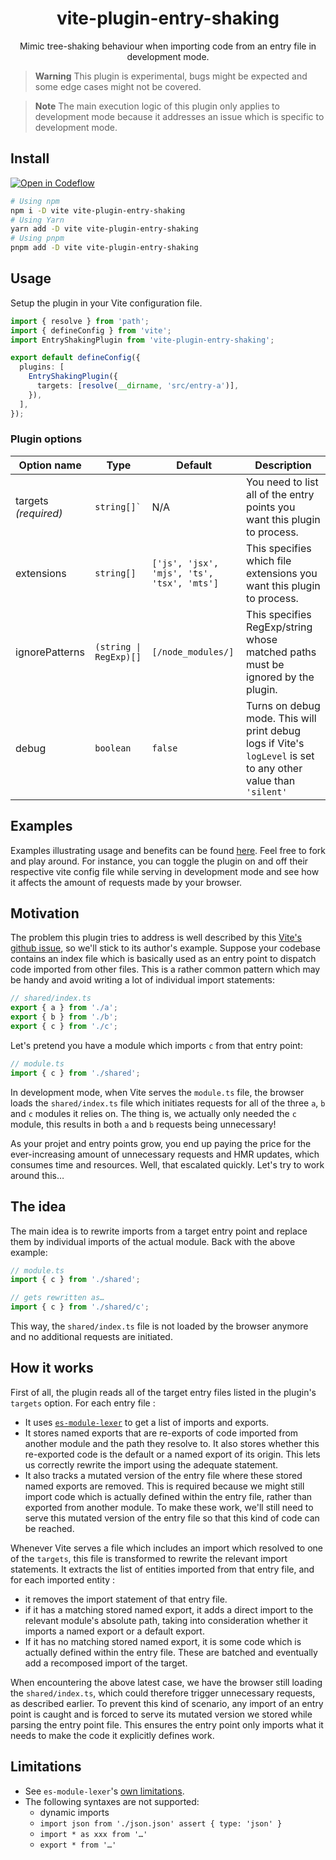 <h1 align="center">vite-plugin-entry-shaking</h1>

<p align="center">
  Mimic tree-shaking behaviour when importing code from an entry file in development mode.
</p>

> **Warning**
>  This plugin is experimental, bugs might be expected and some edge cases might not be covered.

> **Note**
>  The main execution logic of this plugin only applies to development mode because it addresses an issue which is specific to development mode.

## Install

[![Open in Codeflow](https://developer.stackblitz.com/img/open_in_codeflow.svg)](https:///pr.new/Dschungelabenteuer/vite-plugin-entry-shaking)


```bash
# Using npm
npm i -D vite vite-plugin-entry-shaking
# Using Yarn
yarn add -D vite vite-plugin-entry-shaking
# Using pnpm
pnpm add -D vite vite-plugin-entry-shaking
```

## Usage

Setup the plugin in your Vite configuration file.

```ts
import { resolve } from 'path';
import { defineConfig } from 'vite';
import EntryShakingPlugin from 'vite-plugin-entry-shaking';

export default defineConfig({
  plugins: [
    EntryShakingPlugin({
      targets: [resolve(__dirname, 'src/entry-a')],
    }),
  ],
});
```

### Plugin options

<table>
  <thead>
    <tr>
      <th>Option name</th>
      <th>Type</th>
      <th>Default</th>
      <th>Description</th>
    </tr>
  </thead>
  <tbody>
    <tr>
      <td>targets <em>(required)</em></td>
      <td><code>string[]`</code></td>
      <td>N/A</td>
      <td>You need to list all of the entry points you want this plugin to process.</td>
    </tr>
    <tr>
      <td>extensions</td>
      <td><code>string[]</code></td>
      <td><code>['js', 'jsx', 'mjs', 'ts', 'tsx', 'mts']</code></td>
      <td>This specifies which file extensions you want this plugin to process.</td>
    </tr>
    <tr>
      <td>ignorePatterns</td>
      <td><code>(string | RegExp)[]</code></td>
      <td><code>[/node_modules/]</code></td>
      <td>This specifies RegExp/string whose matched paths must be ignored by the plugin.</td>
    </tr>
    <tr>
      <td>debug</td>
      <td><code>boolean</code></td>
      <td><code>false</code></td>
      <td>Turns on debug mode. This will print debug logs if Vite's <code>logLevel</code> is set to any other value than <code>'silent'</code></td>
    </tr>
  </tbody>
</table>

## Examples

Examples illustrating usage and benefits can be found [here](https://github.com/Dschungelabenteuer/vite-plugin-entry-shaking/tree/main/examples). Feel free to fork and play around. For instance, you can toggle the plugin on and off their respective vite config file while serving in development mode and see how it affects the amount of requests made by your browser.

## Motivation

The problem this plugin tries to address is well described by this [Vite's github issue](https://github.com/vitejs/vite/issues/8237), so we'll stick to its author's example. Suppose your codebase contains an index file which is basically used as an entry point to dispatch code imported from other files. This is a rather common pattern which may be handy and avoid writing a lot of individual import statements:

```ts
// shared/index.ts
export { a } from './a';
export { b } from './b';
export { c } from './c';
```

Let's pretend you have a module which imports `c` from that entry point:

```ts
// module.ts
import { c } from './shared';
```

In development mode, when Vite serves the `module.ts` file, the browser loads the `shared/index.ts` file which initiates requests for all of the three `a`, `b` and `c` modules it relies on. The thing is, we actually only needed the `c` module, this results in both `a` and `b` requests being unnecessary!

As your projet and entry points grow, you end up paying the price for the ever-increasing amount of unnecessary requests and HMR updates, which consumes time and resources. Well, that escalated quickly. Let's try to work around this…

## The idea

The main idea is to rewrite imports from a target entry point and replace them by individual imports of the actual module. Back with the above example:

```ts
// module.ts
import { c } from './shared';

// gets rewritten as…
import { c } from './shared/c';
```

This way, the `shared/index.ts` file is not loaded by the browser anymore and no additional requests are initiated.

## How it works

First of all, the plugin reads all of the target entry files listed in the plugin's `targets` option. For each entry file :
* It uses [`es-module-lexer`](https://github.com/guybedford/es-module-lexer) to get a list of imports and exports.
* It stores named exports that are re-exports of code imported from another module and the path they resolve to. It also stores whether this re-exported code is the default or a named export of its origin. This lets us correctly rewrite the import using the adequate statement.
* It also tracks a mutated version of the entry file where these stored named exports are removed. This is required because we might still import code which is actually defined within the entry file, rather than exported from another module. To make these work, we'll still need to serve this mutated version of the entry file so that this kind of code can be reached.

Whenever Vite serves a file which includes an import which resolved to one of the `targets`, this file is transformed to rewrite the relevant import statements. It extracts the list of entities imported from that entry file, and for each imported entity :
* it removes the import statement of that entry file.
* if it has a matching stored named export, it adds a direct import to the relevant module's absolute path, taking into consideration whether it imports a named export or a default export.
* If it has no matching stored named export, it is some code which is actually defined within the entry file. These are batched and eventually add a recomposed import of the target.

When encountering the above latest case, we have the browser still loading the `shared/index.ts`, which could therefore trigger unnecessary requests, as described earlier. To prevent this kind of scenario, any import of an entry point is caught and is forced to serve its mutated version we stored while parsing the entry point file. This ensures the entry point only imports what it needs to make the code it explicitly defines work.

## Limitations
* See `es-module-lexer`'s [own limitations](https://github.com/guybedford/es-module-lexer#limitations).
* The following syntaxes are not supported:
  * dynamic imports
  * `import json from './json.json' assert { type: 'json' }`
  * `import * as xxx from '…'`
  * `export * from '…'`